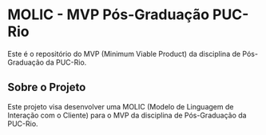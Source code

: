 # MOLIC - MVP Pós-Graduação PUC-Rio

Este é o repositório do MVP (Minimum Viable Product) da disciplina de Pós-Graduação da PUC-Rio.

## Sobre o Projeto

Este projeto visa desenvolver uma MOLIC (Modelo de Linguagem de Interação com o Cliente) para o MVP da disciplina de Pós-Graduação da PUC-Rio. 

